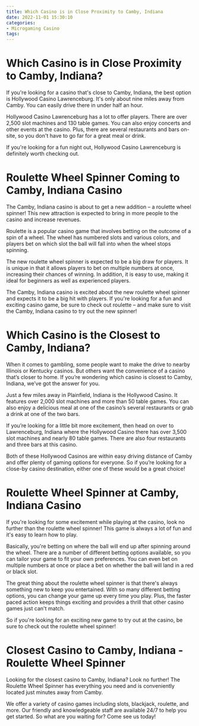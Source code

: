 ```yaml
---
title: Which Casino is in Close Proximity to Camby, Indiana
date: 2022-11-01 15:30:10
categories:
- Microgaming Casino
tags:
---
```



#  Which Casino is in Close Proximity to Camby, Indiana?

If you're looking for a casino that's close to Camby, Indiana, the best option is Hollywood Casino Lawrenceburg. It's only about nine miles away from Camby. You can easily drive there in under half an hour.

Hollywood Casino Lawrenceburg has a lot to offer players. There are over 2,500 slot machines and 130 table games. You can also enjoy concerts and other events at the casino. Plus, there are several restaurants and bars on-site, so you don't have to go far for a great meal or drink.

If you're looking for a fun night out, Hollywood Casino Lawrenceburg is definitely worth checking out.

#  Roulette Wheel Spinner Coming to Camby, Indiana Casino

The Camby, Indiana casino is about to get a new addition – a roulette wheel spinner! This new attraction is expected to bring in more people to the casino and increase revenues.

Roulette is a popular casino game that involves betting on the outcome of a spin of a wheel. The wheel has numbered slots and various colors, and players bet on which slot the ball will fall into when the wheel stops spinning.

The new roulette wheel spinner is expected to be a big draw for players. It is unique in that it allows players to bet on multiple numbers at once, increasing their chances of winning. In addition, it is easy to use, making it ideal for beginners as well as experienced players.

The Camby, Indiana casino is excited about the new roulette wheel spinner and expects it to be a big hit with players. If you're looking for a fun and exciting casino game, be sure to check out roulette – and make sure to visit the Camby, Indiana casino to try out the new spinner!

#  Which Casino is the Closest to Camby, Indiana?

When it comes to gambling, some people want to make the drive to nearby Illinois or Kentucky casinos. But others want the convenience of a casino that’s closer to home. If you’re wondering which casino is closest to Camby, Indiana, we’ve got the answer for you.

Just a few miles away in Plainfield, Indiana is the Hollywood Casino. It features over 2,000 slot machines and more than 50 table games. You can also enjoy a delicious meal at one of the casino’s several restaurants or grab a drink at one of the two bars.

If you’re looking for a little bit more excitement, then head on over to Lawrenceburg, Indiana where the Hollywood Casino there has over 3,500 slot machines and nearly 80 table games. There are also four restaurants and three bars at this casino.

Both of these Hollywood Casinos are within easy driving distance of Camby and offer plenty of gaming options for everyone. So if you’re looking for a close-by casino destination, either one of these would be a great choice!

#  Roulette Wheel Spinner at Camby, Indiana Casino

If you're looking for some excitement while playing at the casino, look no further than the roulette wheel spinner! This game is always a lot of fun and it's easy to learn how to play.

Basically, you're betting on where the ball will end up after spinning around the wheel. There are a number of different betting options available, so you can tailor your game to fit your own preferences. You can even bet on multiple numbers at once or place a bet on whether the ball will land in a red or black slot.

The great thing about the roulette wheel spinner is that there's always something new to keep you entertained. With so many different betting options, you can change your game up every time you play. Plus, the faster paced action keeps things exciting and provides a thrill that other casino games just can't match.

So if you're looking for an exciting new game to try out at the casino, be sure to check out the roulette wheel spinner!

#  Closest Casino to Camby, Indiana - Roulette Wheel Spinner

Looking for the closest casino to Camby, Indiana? Look no further! The Roulette Wheel Spinner has everything you need and is conveniently located just minutes away from Camby.

We offer a variety of casino games including slots, blackjack, roulette, and more. Our friendly and knowledgeable staff are available 24/7 to help you get started. So what are you waiting for? Come see us today!